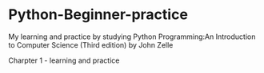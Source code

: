 # Python-Beginner-practice
My learning and practice by studying Python Programming:An Introduction to Computer Science (Third edition) by John Zelle

Charpter 1 - learning and practice
